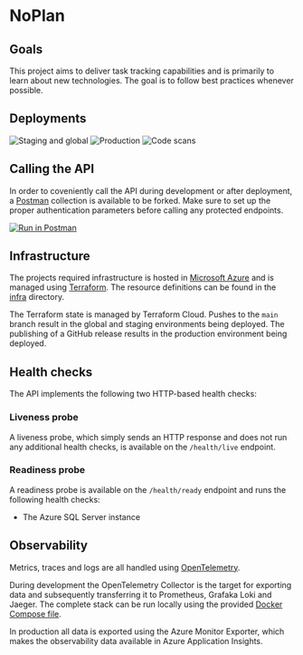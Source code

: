 # NoPlan

## Goals

This project aims to deliver task tracking capabilities and is primarily to learn about new technologies. The goal is to
follow best practices whenever possible.

## Deployments

![Staging and global](https://github.com/ThorstenSauter/NoPlan/actions/workflows/deploy-global-and-staging.yml/badge.svg) ![Production](https://github.com/ThorstenSauter/NoPlan/actions/workflows/deploy-production.yml/badge.svg) ![Code scans](https://github.com/ThorstenSauter/NoPlan/actions/workflows/codeql-analysis.yml/badge.svg)

## Calling the API

In order to coveniently call the API during development or after deployment, a [Postman](https://www.postman.com/)
collection
is available to be forked. Make sure to set up the proper authentication parameters before calling any protected
endpoints.

[![Run in Postman](https://run.pstmn.io/button.svg)](https://app.getpostman.com/run-collection/11545383-44b0d3ed-b834-48df-a31a-bac27c54e41d?action=collection%2Ffork&collection-url=entityId%3D11545383-44b0d3ed-b834-48df-a31a-bac27c54e41d%26entityType%3Dcollection%26workspaceId%3Dcb449a10-b5f3-439f-812b-e1ac13437c9b)

## Infrastructure

The projects required infrastructure is hosted in [Microsoft Azure](https://azure.microsoft.com) and is managed
using [Terraform](https://terraform.io). The resource definitions can be found in the [infra](infra) directory.

The Terraform state is managed by Terraform Cloud. Pushes to the `main` branch result in the global and staging
environments being deployed. The publishing of a GitHub release results in the production environment being deployed.

## Health checks

The API implements the following two HTTP-based health checks:

### Liveness probe

A liveness probe, which simply sends an HTTP response and does not run any additional health checks, is available on
the `/health/live` endpoint.

### Readiness probe

A readiness probe is available on the `/health/ready` endpoint and runs the following health checks:

- The Azure SQL Server instance

## Observability

Metrics, traces and logs are all handled using [OpenTelemetry](https://opentelemetry.io).

During development the OpenTelemetry Collector is the target for exporting data and subsequently transferring it to
Prometheus, Grafaka Loki and Jaeger. The complete stack can be run locally using
the provided [Docker Compose file](local-development-stack/docker-compose.yaml).

In production all data is exported using the Azure Monitor Exporter, which makes the observability data available in
Azure Application Insights.

